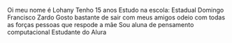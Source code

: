 Oi meu nome é Lohany
Tenho 15 anos
Estudo na escola: Estadual Domingo Francisco Zardo
Gosto bastante de sair com meus amigos
odeio com todas as forças pessoas que respode a mãe 
Sou aluna de pensamento computacional 
Estudante do Alura
